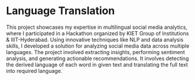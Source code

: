 # Language Translation

This project showcases my expertise in multilingual social media analytics, where I participated in a Hackathon organized by KIET Group of Institutions & IIIT-Hyderabad. Using innovative techniques like NLP and data analysis skills, I developed a solution for analyzing social media data across multiple languages. The project involved extracting insights, performing sentiment analysis, and generating actionable recommendations. It involves detecting the derived language of each word in given text and translating the full text into required language.
